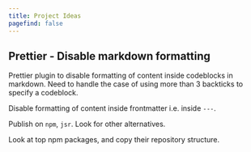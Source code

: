 ```yaml
---
title: Project Ideas
pagefind: false
---
```


## Prettier - Disable markdown formatting

Prettier plugin to disable formatting of content inside codeblocks in markdown. Need to handle the case of using more than 3 backticks to specify a codeblock.

Disable formatting of content inside frontmatter i.e. inside `---`.

Publish on `npm`, `jsr`. Look for other alternatives.

Look at top npm packages, and copy their repository structure.
